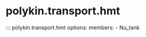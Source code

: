 # polykin.transport.hmt

::: polykin.transport.hmt
    options:
        members:
            - Nu_tank
